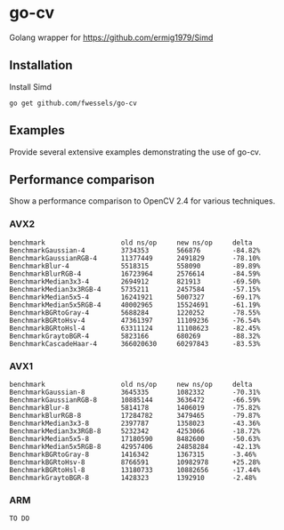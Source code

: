# go-cv

Golang wrapper for https://github.com/ermig1979/Simd

## Installation

Install Simd

```
go get github.com/fwessels/go-cv
```

## Examples

Provide several extensive examples demonstrating the use of go-cv.

## Performance comparison

Show a performance comparison to OpenCV 2.4 for various techniques.

### AVX2

```
benchmark                   old ns/op     new ns/op     delta
BenchmarkGaussian-4         3734353       566876        -84.82%
BenchmarkGaussianRGB-4      11377449      2491829       -78.10%
BenchmarkBlur-4             5518315       558090        -89.89%
BenchmarkBlurRGB-4          16723964      2576614       -84.59%
BenchmarkMedian3x3-4        2694912       821913        -69.50%
BenchmarkMedian3x3RGB-4     5735211       2457584       -57.15%
BenchmarkMedian5x5-4        16241921      5007327       -69.17%
BenchmarkMedian5x5RGB-4     40002965      15524691      -61.19%
BenchmarkBGRtoGray-4        5688284       1220252       -78.55%
BenchmarkBGRtoHsv-4         47361397      11109236      -76.54%
BenchmarkBGRtoHsl-4         63311124      11108623      -82.45%
BenchmarkGraytoBGR-4        5823166       680269        -88.32%
BenchmarkCascadeHaar-4      366020630     60297843      -83.53%
```

### AVX1

```
benchmark                   old ns/op     new ns/op     delta
BenchmarkGaussian-8         3645335       1082332       -70.31%
BenchmarkGaussianRGB-8      10885144      3636472       -66.59%
BenchmarkBlur-8             5814178       1406019       -75.82%
BenchmarkBlurRGB-8          17284782      3479465       -79.87%
BenchmarkMedian3x3-8        2397787       1358023       -43.36%
BenchmarkMedian3x3RGB-8     5232342       4253066       -18.72%
BenchmarkMedian5x5-8        17180590      8482600       -50.63%
BenchmarkMedian5x5RGB-8     42957406      24858284      -42.13%
BenchmarkBGRtoGray-8        1416342       1367315       -3.46%
BenchmarkBGRtoHsv-8         8766591       10982978      +25.28%
BenchmarkBGRtoHsl-8         13180733      10882656      -17.44%
BenchmarkGraytoBGR-8        1428323       1392910       -2.48%
```

### ARM

```
TO DO
```